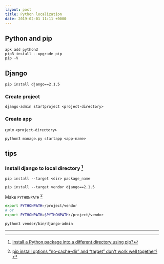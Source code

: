 ```yaml
---
layout: post
title: Python localization
date: 2019-02-01 11:11 +0000
---
```



## Python and pip


```
apk add python3
pip3 install --upgrade pip
pip -V
```

## Django

`pip install django==2.1.5`

### Create project

`django-admin startproject <project-directory>`


### Create app
goto `<project-directory>`

`python3 manage.py startapp <app-name>`




## tips

### Install django to local directory [^1]

`pip install --target <dir> package_name`

`pip install --target vendor django==2.1.5`

Make `PYTHONPATH` [^2]

```bash
export PYTHONPATH=/project/vendor
# or 
export PYTHONPATH=$PYTHONPATH:/project/vendor
```

`python3 vendor/bin/django-admin`




[^1]: [Install a Python package into a different directory using pip?](https://stackoverflow.com/questions/2915471/install-a-python-package-into-a-different-directory-using-pip)

[^2]: [pip install options “no-cache-dir” and “target” don't work well together?](https://stackoverflow.com/questions/52267470/pip-install-options-no-cache-dir-and-target-dont-work-well-together)

---